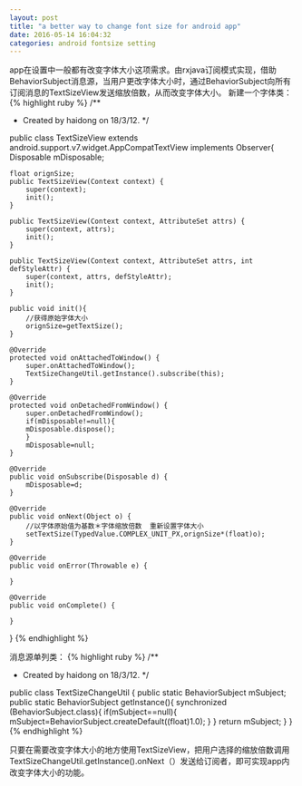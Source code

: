 ```yaml
---
layout: post
title: "a better way to change font size for android app"
date: 2016-05-14 16:04:32
categories: android fontsize setting
---
```

app在设置中一般都有改变字体大小这项需求。由rxjava订阅模式实现，借助BehaviorSubject消息源，当用户更改字体大小时，通过BehaviorSubject向所有订阅消息的TextSizeView发送缩放倍数，从而改变字体大小。
新建一个字体类：
{% highlight ruby %}
/**
 * Created by haidong on 18/3/12.
 */

public class TextSizeView extends android.support.v7.widget.AppCompatTextView implements Observer{
    Disposable mDisposable;

    float orignSize;
    public TextSizeView(Context context) {
        super(context);
        init();
    }

    public TextSizeView(Context context, AttributeSet attrs) {
        super(context, attrs);
        init();
    }

    public TextSizeView(Context context, AttributeSet attrs, int defStyleAttr) {
        super(context, attrs, defStyleAttr);
        init();
    }

    public void init(){
        //获得原始字体大小
        orignSize=getTextSize();
    }

    @Override
    protected void onAttachedToWindow() {
        super.onAttachedToWindow();
        TextSizeChangeUtil.getInstance().subscribe(this);
    }

    @Override
    protected void onDetachedFromWindow() {
        super.onDetachedFromWindow();
        if(mDisposable!=null){
        mDisposable.dispose();
        }
        mDisposable=null;
    }

    @Override
    public void onSubscribe(Disposable d) {
        mDisposable=d;
    }

    @Override
    public void onNext(Object o) {
        //以字体原始值为基数＊字体缩放倍数  重新设置字体大小
        setTextSize(TypedValue.COMPLEX_UNIT_PX,orignSize*(float)o);
    }

    @Override
    public void onError(Throwable e) {

    }

    @Override
    public void onComplete() {

    }
}
{% endhighlight %}

消息源单列类：
{% highlight ruby %}
/**
 * Created by haidong on 18/3/12.
 */

public class TextSizeChangeUtil {
    public static  BehaviorSubject mSubject;
    public static BehaviorSubject getInstance(){
        synchronized (BehaviorSubject.class){
            if(mSubject==null){
                mSubject=BehaviorSubject.createDefault((float)1.0);
            }
        }
        return mSubject;
    }
}
{% endhighlight %}

只要在需要改变字体大小的地方使用TextSizeView，把用户选择的缩放倍数调用TextSizeChangeUtil.getInstance().onNext（）发送给订阅者，即可实现app内改变字体大小的功能。


